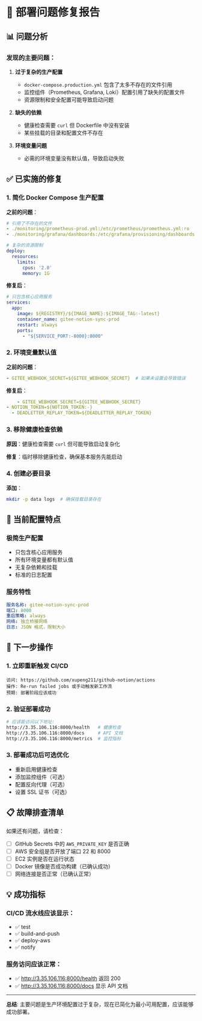 # 🔧 部署问题修复报告

## 📊 问题分析

### 发现的主要问题：

1. **过于复杂的生产配置**
   - `docker-compose.production.yml` 包含了太多不存在的文件引用
   - 监控组件（Prometheus, Grafana, Loki）配置引用了缺失的配置文件
   - 资源限制和安全配置可能导致启动问题

2. **缺失的依赖**
   - 健康检查需要 `curl` 但 Dockerfile 中没有安装
   - 某些挂载的目录和配置文件不存在

3. **环境变量问题**
   - 必需的环境变量没有默认值，导致启动失败

## ✅ 已实施的修复

### 1. 简化 Docker Compose 生产配置

**之前的问题**：
```yaml
# 引用了不存在的文件
- ./monitoring/prometheus-prod.yml:/etc/prometheus/prometheus.yml:ro
- ./monitoring/grafana/dashboards:/etc/grafana/provisioning/dashboards:ro

# 复杂的资源限制
deploy:
  resources:
    limits:
      cpus: '2.0'
      memory: 1G
```

**修复后**：
```yaml
# 只包含核心应用服务
services:
  app:
    image: ${REGISTRY}/${IMAGE_NAME}:${IMAGE_TAG:-latest}
    container_name: gitee-notion-sync-prod
    restart: always
    ports:
      - "${SERVICE_PORT:-8000}:8000"
```

### 2. 环境变量默认值

**之前的问题**：
```yaml
- GITEE_WEBHOOK_SECRET=${GITEE_WEBHOOK_SECRET}  # 如果未设置会导致错误
```

**修复后**：
```yaml
    - GITEE_WEBHOOK_SECRET=${GITEE_WEBHOOK_SECRET}
- NOTION_TOKEN=${NOTION_TOKEN:-}
  - DEADLETTER_REPLAY_TOKEN=${DEADLETTER_REPLAY_TOKEN}
```

### 3. 移除健康检查依赖

**原因**：健康检查需要 `curl` 但可能导致启动复杂化

**修复**：临时移除健康检查，确保基本服务先能启动

### 4. 创建必要目录

**添加**：
```bash
mkdir -p data logs  # 确保挂载目录存在
```

## 🎯 当前配置特点

### 极简生产配置
- 只包含核心应用服务
- 所有环境变量都有默认值
- 无复杂依赖和挂载
- 标准的日志配置

### 服务特性
```yaml
服务名称: gitee-notion-sync-prod
端口: 8000
重启策略: always
网络: 独立桥接网络
日志: JSON 格式，限制大小
```

## 🚀 下一步操作

### 1. 立即重新触发 CI/CD
```
访问: https://github.com/xupeng211/github-notion/actions
操作: Re-run failed jobs 或手动触发新工作流
预期: 部署阶段应该成功
```

### 2. 验证部署成功
```bash
# 应该能访问以下地址:
http://3.35.106.116:8000/health   # 健康检查
http://3.35.106.116:8000/docs     # API 文档
http://3.35.106.116:8000/metrics  # 监控指标
```

### 3. 部署成功后可选优化
- 重新启用健康检查
- 添加监控组件（可选）
- 配置反向代理（可选）
- 设置 SSL 证书（可选）

## 📋 故障排查清单

如果还有问题，请检查：

- [ ] GitHub Secrets 中的 `AWS_PRIVATE_KEY` 是否正确
- [ ] AWS 安全组是否开放了端口 22 和 8000
- [ ] EC2 实例是否在运行状态
- [ ] Docker 镜像是否成功构建（已确认成功）
- [ ] 网络连接是否正常（已确认正常）

## 💡 成功指标

### CI/CD 流水线应该显示：
- ✅ test
- ✅ build-and-push  
- ✅ deploy-aws
- ✅ notify

### 服务访问应该正常：
- ✅ http://3.35.106.116:8000/health 返回 200
- ✅ http://3.35.106.116:8000/docs 显示 API 文档

---

**总结**: 主要问题是生产环境配置过于复杂，现在已简化为最小可用配置，应该能够成功部署。 